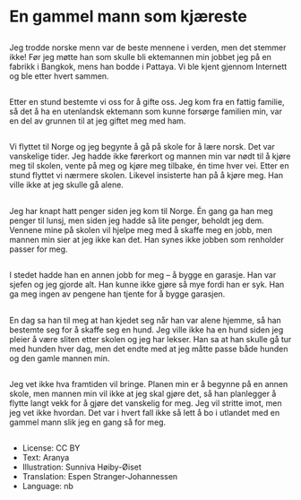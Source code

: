 # En gammel mann som kjæreste

##
Jeg trodde norske menn var de beste mennene i verden, men det stemmer ikke! Før jeg møtte han som skulle bli ektemannen min jobbet jeg på en fabrikk i Bangkok, mens han bodde i Pattaya. Vi ble kjent gjennom Internett og ble etter hvert sammen.

##
Etter en stund bestemte vi oss for å gifte oss. Jeg kom fra en fattig familie, så det å ha en utenlandsk ektemann som kunne forsørge familien min, var en del av grunnen til at jeg giftet meg med ham.

##
Vi flyttet til Norge og jeg begynte å gå på skole for å lære norsk. Det var vanskelige tider. Jeg hadde ikke førerkort og mannen min var nødt til å kjøre meg til skolen, vente på meg og kjøre meg tilbake, én time hver vei. Etter en stund flyttet vi nærmere skolen. Likevel insisterte han på å kjøre meg. Han ville ikke at jeg skulle gå alene.

##
Jeg har knapt hatt penger siden jeg kom til Norge. Én gang ga han meg penger til lunsj, men siden jeg hadde så lite penger, beholdt jeg dem. Vennene mine på skolen vil hjelpe meg med å skaffe meg en jobb, men mannen min sier at jeg ikke kan det. Han synes ikke jobben som renholder passer for meg.

##
I stedet hadde han en annen jobb for meg – å bygge en garasje. Han var sjefen og jeg gjorde alt. Han kunne ikke gjøre så mye fordi han er syk. Han ga meg ingen av pengene han tjente for å bygge garasjen.

##
En dag sa han til meg at han kjedet seg når han var alene hjemme, så han bestemte seg for å skaffe seg en hund. Jeg ville ikke ha en hund siden jeg pleier å være sliten etter skolen og jeg har lekser. Han sa at han skulle gå tur med hunden hver dag, men det endte med at jeg måtte passe både hunden og den gamle mannen min.

##
Jeg vet ikke hva framtiden vil bringe. Planen min er å begynne på en annen skole, men mannen min vil ikke at jeg skal gjøre det, så han planlegger å flytte langt vekk for å gjøre det vanskelig for meg. Jeg vil stritte imot, men jeg vet ikke hvordan. Det var i hvert fall ikke så lett å bo i utlandet med en gammel mann slik jeg en gang så for meg.

##
* License: CC BY
* Text: Aranya
* Illustration: Sunniva Høiby-Øiset
* Translation: Espen Stranger-Johannessen
* Language: nb
